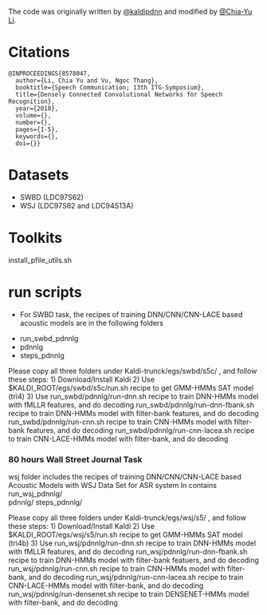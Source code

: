 The code was originally written by [@kaldipdnn](https://github.com/yajiemiao/kaldipdnn) and modified by [@Chia-Yu Li](https://github.com/chiayuli).

# Citations
```
@INPROCEEDINGS{8578047,
  author={Li, Chia Yu and Vu, Ngoc Thang},
  booktitle={Speech Communication; 13th ITG-Symposium}, 
  title={Densely Connected Convolutional Networks for Speech Recognition}, 
  year={2018},
  volume={},
  number={},
  pages={1-5},
  keywords={},
  doi={}}
```

# Datasets
* SWBD (LDC97S62)
* WSJ (LDC97S62 and LDC94S13A)

# Toolkits
install_pfile_utils.sh

# run scripts
* For SWBD task, the recipes of training DNN/CNN/CNN-LACE based acoustic models are in the following folders
- run_swbd_pdnnlg
- pdnnlg 
- steps_pdnnlg 

Please copy all three folders under Kaldi-trunck/egs/swbd/s5c/ , and follow these steps:
	1) Download/Install Kaldi
	2) Use $KALDI_ROOT/egs/swbd/s5c/run.sh recipe to get GMM-HMMs SAT model (tri4) 
	3) Use run_swbd/pdnnlg/run-dnn.sh recipe to train DNN-HMMs model with fMLLR features, and do decoding
	       run_swbd/pdnnlg/run-dnn-fbank.sh recipe to train DNN-HMMs model with filter-bank features, and do decoding
	       run_swbd/pdnnlg/run-cnn.sh recipe to train CNN-HMMs model with filter-bank features, and do decoding
	       run_swbd/pdnnlg/run-cnn-lacea.sh recipe to train CNN-LACE-HMMs model with filter-bank, and do decoding
	       
### 80 hours Wall Street Journal Task ###
wsj folder includes the recipes of training DNN/CNN/CNN-LACE based Acoustic Models with WSJ Data Set for ASR system
In contains
	run_wsj_pdnnlg/  
	pdnnlg/ 
	steps_pdnnlg/ 

Please copy all three folders under Kaldi-trunck/egs/wsj/s5/ , and follow these steps:
	1) Download/Install Kaldi
	2) Use $KALDI_ROOT/egs/wsj/s5/run.sh recipe to get GMM-HMMs SAT model (tri4b) 
	3) Use run_wsj/pdnnlg/run-dnn.sh recipe to train DNN-HMMs model with fMLLR features, and do decoding
	       run_wsj/pdnnlg/run-dnn-fbank.sh recipe to train DNN-HMMs model with filter-bank featuers, and do decoding
	       run_wsj/pdnnlg/run-cnn.sh recipe to train CNN-HMMs model with filter-bank, and do decoding
	       run_wsj/pdnnlg/run-cnn-lacea.sh recipe to train CNN-LACE-HMMs model with filter-bank, and do decoding
	       run_wsj/pdnnlg/run-densenet.sh recipe to train DENSENET-HMMs model with filter-bank, and do decoding
	       
